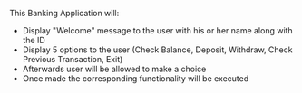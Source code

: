 This Banking Application will:
   - Display "Welcome" message to the user with his or her name along with the ID
   - Display 5 options to the user (Check Balance, Deposit, Withdraw, Check Previous Transaction, Exit)
   - Afterwards user will be allowed to make a choice
   - Once made the corresponding functionality will be executed
